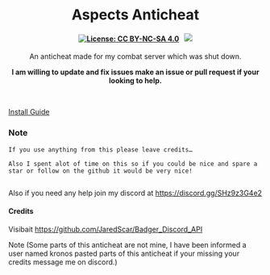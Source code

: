 <p align="center">
	<h1 align="center">
		Aspects Anticheat
	</h1>
	<h4 align="center">
        <a href="https://creativecommons.org/licenses/by-nc-sa/4.0/"><img src="https://img.shields.io/badge/License-CC%20BY--NC--SA%204.0-lightgrey.svg" alt="License: CC BY-NC-SA 4.0"></img></a>
        &nbsp;
		<a href="https://discord.gg/SHz9z3G4e2"><img src="https://discordapp.com/api/guilds/885198955305107467/widget.png?style=shield"></img></a>
	</h4>
	<p align="center">
An anticheat made for my combat server which was shut down.
</p>
    <p align="center">
		<b>
I am willing to update and fix issues make an issue or pull request if your looking to help.		</b> 
	</p>
</p>

<br/>

[Install Guide](https://github.com/AsepctDEVS/Aspect-Anticheat/wiki/How-to-install.)
### Note 
```
If you use anything from this please leave credits…

Also I spent alot of time on this so if you could be nice and spare a star or follow on the github it would be very nice!


```
Also if you need any help join my discord at https://discord.gg/SHz9z3G4e2

#### Credits 
Visibait
https://github.com/JaredScar/Badger_Discord_API

Note (Some parts of this anticheat are not mine, I have been informed a user named kronos pasted parts of this anticheat if your missing your credits message me on discord.)
